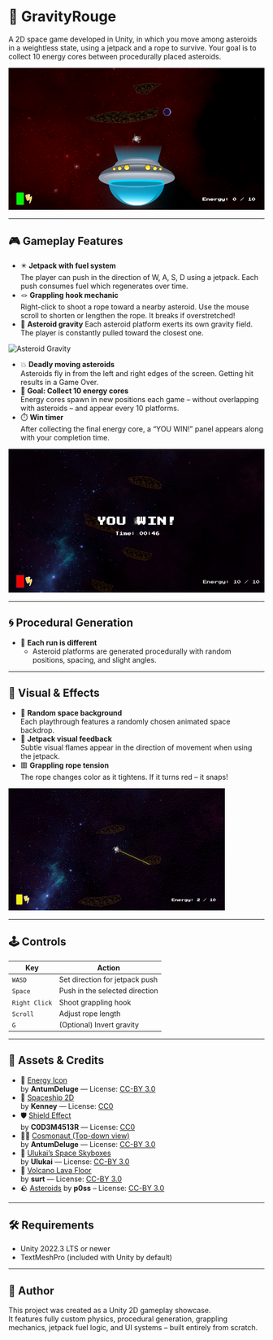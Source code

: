 # 🚀 GravityRouge
A 2D space game developed in Unity, in which you move among asteroids in a weightless state, using a jetpack and a rope to survive. Your goal is to collect 10 energy cores between procedurally placed asteroids.

![Gameplay](media/gravityrouge.png) 

---

## 🎮 Gameplay Features

- ✴️ **Jetpack with fuel system**  
  The player can push in the direction of W, A, S, D using a jetpack. Each push consumes fuel which regenerates over time.
- 🪢 **Grappling hook mechanic**  
  Right-click to shoot a rope toward a nearby asteroid. Use the mouse scroll to shorten or lengthen the rope. It breaks if overstretched!
- 🌌 **Asteroid gravity**
  Each asteroid platform exerts its own gravity field. The player is constantly pulled toward the closest one.
  
![Asteroid Gravity](media/asteroidsgravity.gif)

- 💥 **Deadly moving asteroids**  
  Asteroids fly in from the left and right edges of the screen. Getting hit results in a Game Over.
- 🎯 **Goal: Collect 10 energy cores**  
  Energy cores spawn in new positions each game – without overlapping with asteroids – and appear every 10 platforms.
- ⏱️ **Win timer**  
  After collecting the final energy core, a “YOU WIN!” panel appears along with your completion time.
  
![YOU WIN](media/youwin.png)

---

## 🌀 Procedural Generation

- 🔁 **Each run is different**
  - Asteroid platforms are generated procedurally with random positions, spacing, and slight angles.

---
  
## 🎨 Visual & Effects

- 🌠 **Random space background**  
  Each playthrough features a randomly chosen animated space backdrop.
- 🌈 **Jetpack visual feedback**  
  Subtle visual flames appear in the direction of movement when using the jetpack.
- 🟥 **Grappling rope tension**  
The rope changes color as it tightens. If it turns red – it snaps!

![Grappling Rope](media/grapplehookdisconnect.gif)

---

## 🕹️ Controls

| Key        | Action                                  |
|------------|------------------------------------------|
| `WASD`     | Set direction for jetpack push          |
| `Space`    | Push in the selected direction           |
| `Right Click` | Shoot grappling hook                |
| `Scroll`   | Adjust rope length                       |
| `G`        | (Optional) Invert gravity                |

---

## 🎨 Assets & Credits

- 🔋 [Energy Icon](https://opengameart.org/content/energy-icon)  
  by **AntumDeluge** — License: [CC-BY 3.0](https://creativecommons.org/licenses/by/3.0/)
- 🚀 [Spaceship 2D](https://opengameart.org/content/spaceship-2d)  
  by **Kenney** — License: [CC0](https://creativecommons.org/publicdomain/zero/1.0/)
- 🛡️ [Shield Effect](https://opengameart.org/content/shield-effect)  
  by **C0D3M4513R** — License: [CC0](https://creativecommons.org/publicdomain/zero/1.0/)
- 👨‍🚀 [Cosmonaut (Top-down view)](https://opengameart.org/content/cosmonaut-top-down-view)  
  by **AntumDeluge** — License: [CC-BY 3.0](https://creativecommons.org/licenses/by/3.0/)
- 🌌 [Ulukai’s Space Skyboxes](https://opengameart.org/content/ulukais-space-skyboxes)  
  by **Ulukai** — License: [CC-BY 3.0](https://creativecommons.org/licenses/by/3.0/)
- 🌋 [Volcano Lava Floor](https://opengameart.org/content/volcano-lava-floor)  
  by **surt** — License: [CC-BY 3.0](https://creativecommons.org/licenses/by/3.0/)
- 🪨 [Asteroids](https://opengameart.org/content/asteroids-0) 
  by **p0ss** – License: [CC-BY 3.0](https://creativecommons.org/licenses/by/3.0/)

---

## 🛠️ Requirements

- Unity 2022.3 LTS or newer
- TextMeshPro (included with Unity by default)

---

## 📌 Author

This project was created as a Unity 2D gameplay showcase.  
It features fully custom physics, procedural generation, grappling mechanics, jetpack fuel logic, and UI systems – built entirely from scratch.



